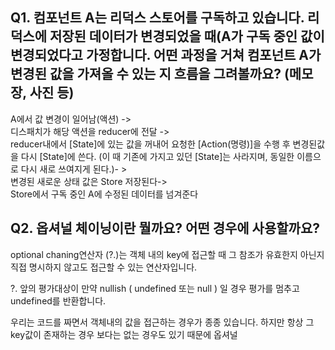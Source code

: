 ## Q1. 컴포넌트 A는 리덕스 스토어를 구독하고 있습니다. 리덕스에 저장된 데이터가 변경되었을 때(A가 구독 중인 값이 변경되었다고 가정합니다. 어떤 과정을 거쳐 컴포넌트 A가 변경된 값을 가져올 수 있는 지 흐름을 그려볼까요? (메모장, 사진 등)

A에서 값 변경이 일어남(액션) -> <br>
디스패치가 해당 액션을 reducer에 전달 -> <br>
reducer내에서 [State]에 있는 값을 꺼내어 요청한 [Action(명령)]을 수행 후 변경된값을 다시 [State]에 쓴다.
(이 때 기존에 가지고 있던 [State]는 사라지며, 동일한 이름으로 다시 새로 쓰여지게 된다.)- ><br>
변경된 새로운 상태 값은 Store 저장된다-><br>
Store에서 구독 중인 A에 수정된 데이터를 넘겨준다

## Q2. 옵셔널 체이닝이란 뭘까요? 어떤 경우에 사용할까요?

optional chaning연산자 (?.)는 객체 내의 key에 접근할 때 그 참조가 유효한지 아닌지 직접 명시하지 않고도 접근할 수 있는 연산자입니다.

?. 앞의 평가대상이 만약 nullish ( undefined 또는 null ) 일 경우 평가를 멈추고 undefined를 반환합니다.

우리는 코드를 짜면서 객체내의 값을 접근하는 경우가 종종 있습니다. 하지만 항상 그 key값이 존재하는 경우 보다는 없는 경우도 있기 때문에 옵셔널 
